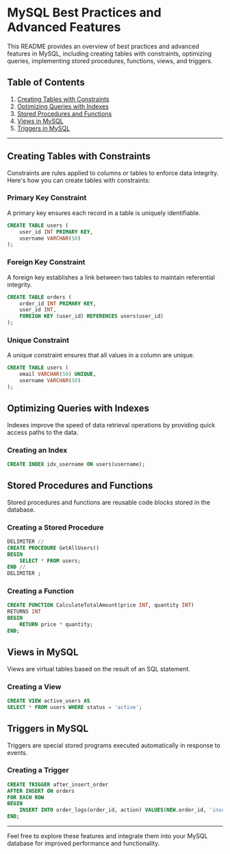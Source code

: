 # MySQL Best Practices and Advanced Features

This README provides an overview of best practices and advanced features in MySQL, including creating tables with constraints, optimizing queries, implementing stored procedures, functions, views, and triggers.

## Table of Contents
1. [Creating Tables with Constraints](#creating-tables-with-constraints)
2. [Optimizing Queries with Indexes](#optimizing-queries-with-indexes)
3. [Stored Procedures and Functions](#stored-procedures-and-functions)
4. [Views in MySQL](#views-in-mysql)
5. [Triggers in MySQL](#triggers-in-mysql)

---

## Creating Tables with Constraints

Constraints are rules applied to columns or tables to enforce data integrity. Here's how you can create tables with constraints:

### Primary Key Constraint
A primary key ensures each record in a table is uniquely identifiable.

```sql
CREATE TABLE users (
    user_id INT PRIMARY KEY,
    username VARCHAR(50)
);
```

### Foreign Key Constraint
A foreign key establishes a link between two tables to maintain referential integrity.

```sql
CREATE TABLE orders (
    order_id INT PRIMARY KEY,
    user_id INT,
    FOREIGN KEY (user_id) REFERENCES users(user_id)
);
```

### Unique Constraint
A unique constraint ensures that all values in a column are unique.

```sql
CREATE TABLE users (
    email VARCHAR(50) UNIQUE,
    username VARCHAR(50)
);
```

## Optimizing Queries with Indexes

Indexes improve the speed of data retrieval operations by providing quick access paths to the data.

### Creating an Index
```sql
CREATE INDEX idx_username ON users(username);
```

## Stored Procedures and Functions

Stored procedures and functions are reusable code blocks stored in the database.

### Creating a Stored Procedure
```sql
DELIMITER //
CREATE PROCEDURE GetAllUsers()
BEGIN
    SELECT * FROM users;
END //
DELIMITER ;
```

### Creating a Function
```sql
CREATE FUNCTION CalculateTotalAmount(price INT, quantity INT)
RETURNS INT
BEGIN
    RETURN price * quantity;
END;
```

## Views in MySQL

Views are virtual tables based on the result of an SQL statement.

### Creating a View
```sql
CREATE VIEW active_users AS
SELECT * FROM users WHERE status = 'active';
```

## Triggers in MySQL

Triggers are special stored programs executed automatically in response to events.

### Creating a Trigger
```sql
CREATE TRIGGER after_insert_order
AFTER INSERT ON orders
FOR EACH ROW
BEGIN
    INSERT INTO order_logs(order_id, action) VALUES(NEW.order_id, 'inserted');
END;
```

---

Feel free to explore these features and integrate them into your MySQL database for improved performance and functionality.
